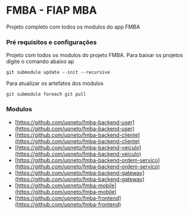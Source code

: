 # FMBA - FIAP MBA 
Projeto completo com todos os modulos do app FMBA


### Pré requisitos e configurações

Projeto com todos os modulos do projeto FMBA. Para baixar os projetos digite o comando abaixo ap

    git submodule update --init --recursive
    
Para atualizar os artefatos dos modulos

    git submodule foreach git pull     

### Modulos

* [https://github.com/upneto/fmba-backend-user](https://github.com/upneto/fmba-backend-user)
* [https://github.com/upneto/fmba-backend-cliente](https://github.com/upneto/fmba-backend-cliente)
* [https://github.com/upneto/fmba-backend-veiculo](https://github.com/upneto/fmba-backend-veiculo)
* [https://github.com/upneto/fmba-backend-ordem-servico](https://github.com/upneto/fmba-backend-ordem-servico)
* [https://github.com/upneto/fmba-backend-gateway](https://github.com/upneto/fmba-backend-gateway)
* [https://github.com/upneto/fmba-mobile](https://github.com/upneto/fmba-mobile)
* [https://github.com/upneto/fmba-frontend](https://github.com/upneto/fmba-frontend)
